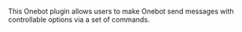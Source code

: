 This Onebot plugin allows users to make Onebot send messages with controllable options via a set of commands.
